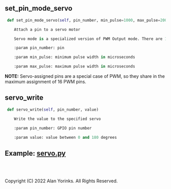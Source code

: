 ## set_pin_mode_servo

```python
 def set_pin_mode_servo(self, pin_number, min_pulse=1000, max_pulse=2000)

    Attach a pin to a servo motor

    Servo mode is a specialized version of PWM Output mode. There are 16 PWM pins shared between the Servo and PWM Output modes.

    :param pin_number: pin

    :param min_pulse: minimum pulse width in microseconds

    :param max_pulse: maximum pulse width in microseconds

```
**NOTE:** Servo-assigned pins are a special case of PWM,  so they share in the maximum 
assignment of 16 PWM pins.

## servo_write
```python
 def servo_write(self, pin_number, value)

    Write the value to the specified servo

    :param pin_number: GPIO pin number

    :param value: value between 0 and 180 degrees
```


## Example: [servo.py](https://github.com/MrYsLab/telemetrix-rpi-pico-w/blob/master/examples/servo.py)


<br>
<br>

Copyright (C) 2022 Alan Yorinks. All Rights Reserved.